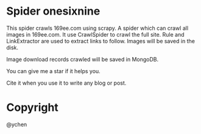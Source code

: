 # Spider onesixnine

This spider crawls 169ee.com using scrapy. A spider which can crawl all images in 169ee.com. It use CrawlSpider to crawl the full site. Rule and LinkExtractor are used to extract links to follow. Images will be saved in the disk. 

Image download records crawled will be saved in MongoDB.

You can give me a star if it helps you. 

Cite it when you use it to write any blog or post.

# Copyright

@ychen